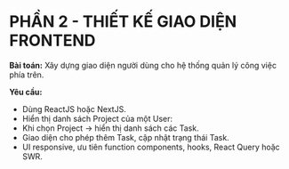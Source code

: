 # PHẦN 2 - THIẾT KẾ GIAO DIỆN FRONTEND

**Bài toán:** Xây dựng giao diện người dùng cho hệ thống quản lý công việc phía trên.

**Yêu cầu:**

- Dùng ReactJS hoặc NextJS.
- Hiển thị danh sách Project của một User:
- Khi chọn Project -> hiển thị danh sách các Task.
- Giao diện cho phép thêm Task, cập nhật trạng thái Task.
- UI responsive, ưu tiên function components, hooks, React Query hoặc SWR.
